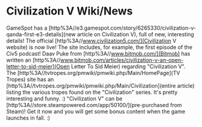 # Civilization V Wiki/News

GameSpot has a [http%3A//e3.gamespot.com/story/6265330/civilization-v-qanda-first-e3-details](new article on Civilization V), full of new, interesting details!
The official [http%3A//www.civilization5.com/](Civilization V website) is now live! The site includes, for example, the first episode of the Civ5 podcast!
Daav Puke from [http%3A//www.bitmob.com/](Bitmob) has written an [http%3A//www.bitmob.com/articles/civilization-v-an-open-letter-to-sid-meier](Open Letter To Sid Meier) regarding "Civilization V".
The [http%3A//tvtropes.org/pmwiki/pmwiki.php/Main/HomePage](TV Tropes) site has an [http%3A//tvtropes.org/pmwiki/pmwiki.php/Main/Civilization](entire article) listing the various tropes found on the "Civilization" series. It's pretty interesting and funny. :)
"Civilization V" can be [http%3A//store.steampowered.com/app/50100/](pre-purchased from Steam)! Get it now and you will get some bonus content when the game launches in fall. :)